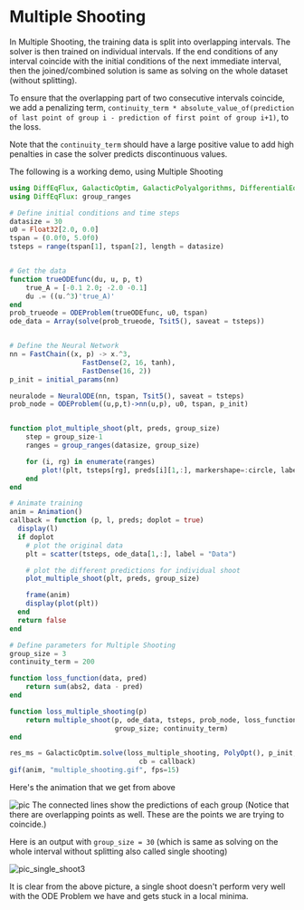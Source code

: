 # Multiple Shooting

In Multiple Shooting, the training data is split into overlapping intervals.
The solver is then trained on individual intervals. If the end conditions of any
interval coincide with the initial conditions of the next immediate interval,
then the joined/combined solution is same as solving on the whole dataset
(without splitting).

To ensure that the overlapping part of two consecutive intervals coincide,
we add a penalizing term, `continuity_term * absolute_value_of(prediction
of last point of group i - prediction of first point of group i+1)`, to
the loss.

Note that the `continuity_term` should have a large positive value to add
high penalties in case the solver predicts discontinuous values.


The following is a working demo, using Multiple Shooting

```julia
using DiffEqFlux, GalacticOptim, GalacticPolyalgorithms, DifferentialEquations, Plots
using DiffEqFlux: group_ranges

# Define initial conditions and time steps
datasize = 30
u0 = Float32[2.0, 0.0]
tspan = (0.0f0, 5.0f0)
tsteps = range(tspan[1], tspan[2], length = datasize)


# Get the data
function trueODEfunc(du, u, p, t)
    true_A = [-0.1 2.0; -2.0 -0.1]
    du .= ((u.^3)'true_A)'
end
prob_trueode = ODEProblem(trueODEfunc, u0, tspan)
ode_data = Array(solve(prob_trueode, Tsit5(), saveat = tsteps))


# Define the Neural Network
nn = FastChain((x, p) -> x.^3,
                  FastDense(2, 16, tanh),
                  FastDense(16, 2))
p_init = initial_params(nn)

neuralode = NeuralODE(nn, tspan, Tsit5(), saveat = tsteps)
prob_node = ODEProblem((u,p,t)->nn(u,p), u0, tspan, p_init)


function plot_multiple_shoot(plt, preds, group_size)
	step = group_size-1
	ranges = group_ranges(datasize, group_size)

	for (i, rg) in enumerate(ranges)
		plot!(plt, tsteps[rg], preds[i][1,:], markershape=:circle, label="Group $(i)")
	end
end

# Animate training
anim = Animation()
callback = function (p, l, preds; doplot = true)
  display(l)
  if doplot
	# plot the original data
	plt = scatter(tsteps, ode_data[1,:], label = "Data")

	# plot the different predictions for individual shoot
	plot_multiple_shoot(plt, preds, group_size)

    frame(anim)
    display(plot(plt))
  end
  return false
end

# Define parameters for Multiple Shooting
group_size = 3
continuity_term = 200

function loss_function(data, pred)
	return sum(abs2, data - pred)
end

function loss_multiple_shooting(p)
    return multiple_shoot(p, ode_data, tsteps, prob_node, loss_function, Tsit5(),
                          group_size; continuity_term)
end

res_ms = GalacticOptim.solve(loss_multiple_shooting, PolyOpt(), p_init,
                                cb = callback)
gif(anim, "multiple_shooting.gif", fps=15)

```
Here's the animation that we get from above

![pic](https://camo.githubusercontent.com/9f1a4b38895ebaa47b7d90e53268e6f10d04da684b58549624c637e85c22d27b/68747470733a2f2f692e696d6775722e636f6d2f636d507a716a722e676966)
The connected lines show the predictions of each group (Notice that there
are overlapping points as well. These are the points we are trying to coincide.)

Here is an output with `group_size = 30` (which is same as solving on the whole
interval without splitting also called single shooting)

![pic_single_shoot3](https://user-images.githubusercontent.com/58384989/111843307-f0fff180-8926-11eb-9a06-2731113173bc.PNG)

It is clear from the above picture, a single shoot doesn't perform very well
with the ODE Problem we have and gets stuck in a local minima.
